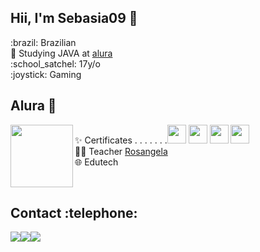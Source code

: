 
<h2>Hii, I'm Sebasia09 🐙 </h2>
:brazil: Brazilian  <br>
🤿 Studying JAVA at <a href="https://cursos.alura.com.br/user/joao-konno">alura</a><br>
:school_satchel: 17y/o<br>
:joystick: Gaming
<h2> Alura 🤿</h2>
<p><img align=left src="https://thumbs.gfycat.com/SlimHorribleIcefish.webp" width=100 >✨  Certificates  . . . . .  . .<a href="https://cursos.alura.com.br/user/joao-konno/course/logica-programacao-pratica-com-desenho-animacoes-em-jogo/certificate"><img width=30 src="https://www.alura.com.br/assets/api/cursos/logica-programacao-pratica-com-desenho-animacoes-em-jogo.svg"></a>
<a href="https://cursos.alura.com.br/user/joao-konno/course/logica-programacao-javascript-html/certificate"><img width=30 src="https://www.alura.com.br/assets/api/cursos/logica-programacao-javascript-html.svg"></a>
<a href="https://cursos.alura.com.br/user/joao-konno/course/java-primeiros-passos/certificate"><img width=30 src="https://www.alura.com.br/assets/api/cursos/java-primeiros-passos.svg"></a>
 <a href="https://cursos.alura.com.br/user/joao-konno/course/java-introducao-orientacao-objetos/certificate"><img width=30 src="https://www.alura.com.br/assets/api/cursos/java-introducao-orientacao-objetos.svg"></a><br>  
 👩‍🏫 Teacher <a href="https://github.com/rosangelalves">Rosangela</a><br>
🌐 Edutech</p>

<br>
<h2>Contact :telephone:</h2>
<a href=""><img src="https://img.shields.io/badge/Gmail-D14836?style=for-the-badge&logo=gmail&logoColor=white"></a><a href=""><img src="https://img.shields.io/badge/Twitch-9146FF?style=for-the-badge&logo=twitch&logoColor=white"><a href="https://api.whatsapp.com/send?phone=5541988520533"><img src="https://img.shields.io/badge/WhatsApp-25D366?style=for-the-badge&logo=whatsapp&logoColor=white">
